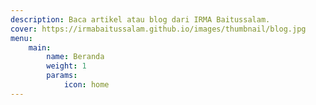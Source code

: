 ```yaml
---
description: Baca artikel atau blog dari IRMA Baitussalam.
cover: https://irmabaitussalam.github.io/images/thumbnail/blog.jpg
menu:
    main:
        name: Beranda
        weight: 1
        params:
            icon: home
---
```

